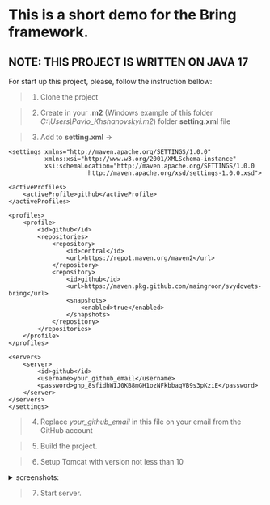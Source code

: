 # This is a short demo for the Bring framework.

## NOTE: THIS PROJECT IS WRITTEN ON JAVA 17

For start up this project, please, follow the instruction bellow:
> 1. Clone the project

> 2. Create in your **.m2** (Windows example of this folder *C:\Users\Pavlo_Khshanovskyi\.m2*) folder **setting.xml** file

> 3. Add to **setting.xml** ->
```
<settings xmlns="http://maven.apache.org/SETTINGS/1.0.0"
          xmlns:xsi="http://www.w3.org/2001/XMLSchema-instance"
          xsi:schemaLocation="http://maven.apache.org/SETTINGS/1.0.0
                      http://maven.apache.org/xsd/settings-1.0.0.xsd">

<activeProfiles>
    <activeProfile>github</activeProfile>
</activeProfiles>

<profiles>
    <profile>
        <id>github</id>
        <repositories>
            <repository>
                <id>central</id>
                <url>https://repo1.maven.org/maven2</url>
            </repository>
            <repository>
                <id>github</id>
                <url>https://maven.pkg.github.com/maingroon/svydovets-bring</url>
                <snapshots>
                    <enabled>true</enabled>
                </snapshots>
            </repository>
        </repositories>
    </profile>
</profiles>

<servers>
    <server>
        <id>github</id>
        <username>your_github_email</username>
        <password>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</password>
    </server>
</servers>
</settings>             
``` 
> 4. Replace *your_github_email* in this file on your email from the GitHub account

> 5. Build the project.

> 6. Setup Tomcat with version not less than 10
<details>
<summary> screenshots: </summary> 

> ![tom-1](https://user-images.githubusercontent.com/55089853/183022183-ce323574-7062-4298-8818-11deddf7c9ae.png)
> ![Screenshot 2022-08-05 100956](https://user-images.githubusercontent.com/55089853/183022290-e0447ccf-72b7-470a-975e-34fad2d6f07c.png)
</details>

> 7. Start server.
